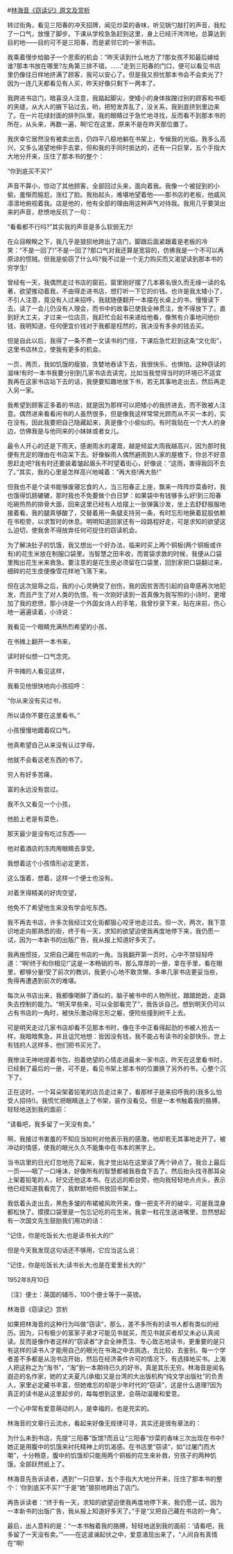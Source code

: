 #[林海音《窃读记》原文及赏析](https://www.vrrw.net/wx/10839.html)

转过街角，看见三阳春的冲天招牌，闻见炒菜的香味，听见锅勺敲打的声音，我松了一口气，放慢了脚步。下课从学校急急赶到这里，身上已经汗涔涔地，总算达到目的地——目的可不是三阳春，而是紧邻它的一家书店。

我乘着慢步给脑子一个思索的机会：“昨天读到什么地方了?那女孩不知最后嫁给谁?那本书放在哪里?左角第三排不错。……”走到三阳春的门口，便可以看见书店里仍像往日样地挤满了顾客，我可以安心了。但是我又担忧那本书会不会卖光了?因为一连几天都看见有人买，昨天好像只剩下一两本了。

我跨进书店门，暗喜没人注意，我踮起脚尖，使矮小的身体挨蹭过别的顾客和书柜的夹缝，从大人的腋下钻过去，哟，把短发弄乱了，没关系，我到底挤到里边来了。在一片花绿封面的排列队里，我的眼睛过于急忙地寻找，反而看不到那本书的所在，从头来，再数一遍，啊!它在这里，原来不是在昨天那位置了。

我庆幸它居然没有被卖出去，仍四平八稳地躺在书架上，专候我的光临。我多么高兴，又多么渴望地伸手去拿，但和我的手同时抵达的，还有一只巨掌，五个手指大大地分开来，压住了那本书的整个：

“你到底买不买?”

声音不算小，惊动了其他顾客，全部回过头来，面向着我。我像一个被捉到的小偷，羞惭而尴尬，涨红了脸。我抬起头，难堪地望着他——那书店的老板，他威风凛凛地俯视着我。店是他的，他有全部的理由用这种声气对待我。我用几乎要哭出来的声音，悲愤地反抗了一句：

“看看都不行吗?”其实我的声音是多么软弱无力!

在众目睽睽之下，我几乎是狼狈地跨出了店门，脚跟后面紧跟着是老板的冷笑：“不是一回了!”不是一回了?那口气对我还算是宽容的，仿佛我是一个不可以再原谅的惯贼。但我是偷窃了什么吗?我不过是一个无力购买而又渴望读到那本书的穷学生!



曾经有一天，我偶然走过书店的窗前，窗里刚好摆了几本慕名很久而无缘一读的名著，欲望推动着我，不由得走进书店，想打听一下它的价钱。也许是我太矮小了，不引人注意，竟没有人过来招呼，我就随便翻开一本摆在长桌上的书，慢慢读下去，读了一会儿仍没有人理会，而书中的故事已使我全神贯注，舍不得放下了。直到好大工夫，才过来一位店员，我赶忙合起书来递给他看，像煞有介事地问他价钱，我明知道，任何便宜价钱对于我都是枉然的，我决没有多余的钱去买。

但是自此以后，我得了一条不费一文读书的门径，下课后急忙赶到这条“文化街”，这里书店林立，使我有更多的机会。

一页，两页，我如饥饿的瘦狼，贪婪地吞读下去，我很快乐、也惧怕，这种窃读的滋味!有时一本书我要分别到几家书店去读完，比如当我觉得当时的环境已不适宜我再在这家书店站下去的话，我便要知趣地放下书，若无其事地走出去，然后再走入另一家。

我希望到顾客正多着的书店，就是因为那样可以把矮小的我挤进去，而不致被人注意。偶然进来看看闲书的人虽然很多，但是像我这样常常光顾而从不买一本的，实在没有。因此我要把自己隐藏起来，真是像个小偷似的。有时我贴在一个大人的身边，仿佛我是与他同来的小妹妹或者女儿。

最令人开心的还是下雨天，感谢雨水的灌溉，越是倾盆大雨我越高兴，因为那时我便有充足的理由在书店呆下去。好像躲雨人偶然避雨到人家的屋檐下，你总不好意思赶走吧?我有时还要装着皱起眉头不时望着街心，好像说：“这雨，害得我回不去了。”其实，我的心里是怎样高兴地喊着：“再大些!再大些!”

但我也不是个读书能够废寝忘食的人，当三阳春正上座，飘来一阵阵炒菜香时，我也饿得饥肠辘辘，那时我也不免要做个白日梦：如果袋中有钱够多么好!到三阳春吃碗热热的排骨大面，回来这里已经有人给摆上一张弹簧沙发，坐上去舒舒服服地接着看。我的腿真够酸了，交替着用一条腿支持另一条，有时忘形地撅着屁股依赖在书柜旁，以求暂时的休息。明明知道回家还有一段路程好走，可是求知的欲望这么迫切，使我舍不得放弃任何可捉住的窃读机会。

为了解决肚子的饥饿，我又想出一个好办法，临来时买上两个铜板(两个铜板或许有)的花生米放在制服口袋里。当智慧之田丰收，而胃袋求救的时候，我便从口袋里掏出花生米来救急。要注意的是花生皮必须留在口袋里，回到家把口袋翻过来，细碎的花生皮便像雪花样地飞落下来。

但在这次屈辱之后，我的小心灵确受了创伤，我的因贫苦而引起的自卑感再次地犯发，而且产生了对人类的仇恨。有一次刚好读到一首真像为我写照的小诗时，更增加了我的悲愤，那小诗是一个外国女诗人的手笔，我曾抄录下来，贴在床前，伤心地一遍遍读着，小诗说：

我看见一个眼睛充满热烈希望的小孩，

在书摊上翻开一本书来，

读时好似想一口气念完。

开书摊的人看见这样，

我看见他很快地向小孩招呼：

“你从来没有买过书，

所以请你不要在这里看书。”

小孩慢慢地踱着叹口气，

他真希望自己从来没有认过字母，

他就不会看这老东西的书了。

穷人有好多苦痛，

富的永远没有尝过。

我不久又看见一个小孩，

他脸上老是有菜色，

那天最少是没有吃过东西——

他对着酒店的冻肉用眼睛去享受。

我想着这个小孩情形必定更苦，

这么饿着，想着，这样一个便士也没有。

对着烹得精美的好肉空望，

他免不了希望他生来没有学会吃东西。

我不再去书店，许多次我经过文化街都狠心咬牙地走过去。但一次，两次，我下意识地走向那熟悉的街，终于有一天，求知的欲望迫使我再度地停下来，我仍愿一试，因为一本新书的出版广告，我从报上知道好多天了。

我再施惯技，又把自己藏在书店的一角。当我翻开第一页时，心中不禁轻轻呼道：“啊!终于和你相见!”这是一本畅销的书，那么厚厚的一册，拿在手里，看在眼里，都够分量!受了前次的教训，我更小心地不敢贪懒，多串几家书店更妥当些，免得再遭遇到前次的难堪。

每次从书店出来，我都像喝醉了酒似的，脑子被书中的人物所扰，踉踉跄跄，走路失去控制的能力。“明天早些来，可以全部看完了”，我告诉自己。想到明天仍可以占有书店的一角时，被快乐激动得忘形之躯，便险些撞到树干上去。

可是明天走过几家书店却看不见那本书时，像在手中正看得起劲的书被人抢去一样，我暗暗焦急，并且诅咒地想：皆因没有钱，我不能占有读书的全部快乐，世上有钱的人这样多，他们把书买光了。

我惨淡无神地提着书包，抱着绝望的心情走进最末一家书店，昨天在这里看书时，已经剩了最后的一册，可不是，看见书架上那本书的位置换了另外的书，心整个沉下了。

正在这时，一个耳朵架着铅笔的店员走过来了，看那样子是来招呼我的(我多么怕受人招待!)。我慌忙把眼睛送上了书架，装作没看见。但是一本书触着我的胳膊，轻轻地送到我的面前：

“请看吧，我多留了一天没有卖。”

啊，我接过书害羞的不知应当如何对他表示我的感激，他却若无其事地走开了。被冲动的情感，使我的眼光久久不能集中在书本的黑字上。

当书店里的日光灯忽地亮了起来，我才觉出站在这里读了两个钟点了。我合上最后一页——咽了一口唾沫，好像所有的智慧都被我吞食下去了。然后抬头找寻那耳朵上架着铅笔的人，好交还他这本书。在远远的柜台旁，他向我轻轻地点点头，表示他已经知道我看完了，我默默地把书放回书架上。

我低着头走出去，黑色多皱的布裙被风吹开来，像一把支不开的破伞，可是我混身都松快了。摸摸口袋里是一包忘记吃的花生米，我拿一粒花生送进嘴里，忽然想起有一次国文先生鼓励我们用功的话：

“记住，你是吃饭长大;也是读书长大的!”

但是今天我发现这句话还不够用，它应当这么说：

“记住，你是吃饭长大;读书长大;也是在爱里长大的!”

1952年8月10日

〔注〕便士：英国的辅币，100个便士等于一英镑。

林海音《窃读记》赏析

如果把林海音的这种行为叫做“窃读”，那么，差不多所有的读书人都有类似的经历。因为，只有极少的富家子弟才可能见书就买，而见书就买者却又未必认真阅读。反而是像作者这样的“窃读者”才会全神贯注、专心致志地读书，更重要的是只有这样的读书人才能用自己的眼光在书海之中去挑选，去比较，去鉴别。每一个学者差不多都是从泡书店开始，然后在经济条件许可的情况下，有选择地买书。上海人把这称之为“淘书”，“淘”到一本期待已久的好书，真是其乐无穷。林海音是闻名遐迩的名作家，她的丈夫夏凡(承楹)又是台湾的大出版机构“纯文学出版社”的负责人，家里必定藏书丰富，但她难忘的却是少年时代的“窃读”，这是什么道理?因为真正的读书是从这里起步的，每每想到这里，会萌动温暖和爱意。

一个心中常有爱意萌动的人，是幸福的，也是充实的。

林海音的文章行云流水，看起来好像无规律可寻，其实还是很有章法的：

为什么未到书店，先提“三阳春”饭馆?而且让“三阳春”炒菜的香味三次出现在书中?她正是用腹中的饥饿来衬托精神上的饥渴感。在书店里“窃读”，如“过屠门而大嚼”，十分畅意，腹中的饥饿却只能用两个铜板的花生来补救，穷孩子的两种饥饿，全部跃然纸上了。

林海音先告诉读者，遇到“一只巨掌，五个手指大大地分开来，压住了那本书的整个：‘你到底买不买?’”于是“她”狼狈地跨出了店门。

再告诉读者：“终于有一天，求知的欲望迫使我再度地停下来，我仍愿一试，因为一本新书的出版广告，我从报上知道好多天了。”于是“又把自己藏在书店的一角”。

最后，出人意料的是：“一本书触着我的胳膊，轻轻地送到我的面前：‘请看吧，我多留了一天没有卖。’”——在这波澜起伏之中，爱意涌现出来了，“人间自有真情在”啊!

